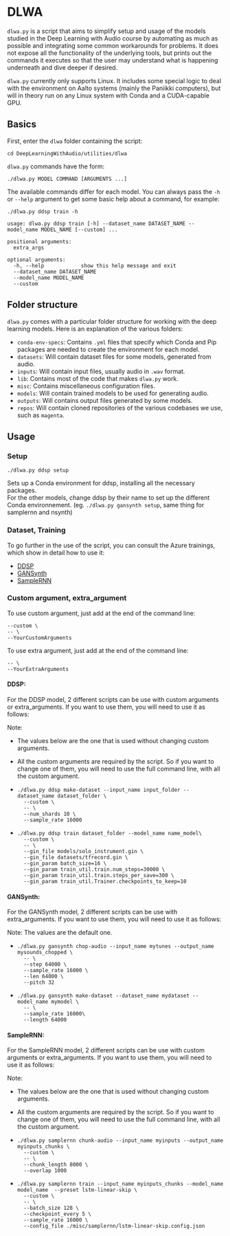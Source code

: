 # DLWA

`dlwa.py` is a script that aims to simplify setup and usage of the models studied in the Deep Learning with Audio course by automating as much as possible and integrating some common workarounds for problems. It does not expose all the functionality of the underlying tools, but prints out the commands it executes so that the user may understand what is happening underneath and dive deeper if desired.

`dlwa.py` currently only supports Linux. It includes some special logic to deal with the environment on Aalto systems (mainly the Paniikki computers), but will in theory run on any Linux system with Conda and a CUDA-capable GPU.

## Basics

First, enter the `dlwa` folder containing the script:

```
cd DeepLearningWithAudio/utilities/dlwa
```

`dlwa.py` commands have the form:

```
./dlwa.py MODEL COMMAND [ARGUMENTS ...]
```

The available commands differ for each model. You can always pass the `-h` or `--help` argument to get some basic help about a command, for example:

```
./dlwa.py ddsp train -h
```

```
usage: dlwa.py ddsp train [-h] --dataset_name DATASET_NAME --model_name MODEL_NAME [--custom] ...

positional arguments:
  extra_args

optional arguments:
  -h, --help            show this help message and exit
  --dataset_name DATASET_NAME
  --model_name MODEL_NAME
  --custom
```

## Folder structure

`dlwa.py` comes with a particular folder structure for working with the deep learning models. Here is an explanation of the various folders:

- `conda-env-specs`: Contains `.yml` files that specify which Conda and Pip packages are needed to create the environment for each model.
- `datasets`: Will contain dataset files for some models, generated from audio.
- `inputs`: Will contain input files, usually audio in `.wav` format.
- `lib`: Contains most of the code that makes `dlwa.py` work.
- `misc`: Contains miscellaneous configuration files.
- `models`: Will contain trained models to be used for generating audio.
- `outputs`: Will contains output files generated by some models.
- `repos`: Will contain cloned repositories of the various codebases we use, such as `magenta`.

## Usage

### Setup

```
./dlwa.py ddsp setup
```
Sets up a Conda environment for ddsp, installing all the necessary packages.  
For the other models, change ddsp by their name to set up the different Conda environnement. (eg. `./dlwa.py gansynth setup`, same thing for samplernn and nsynth)


### Dataset, Training 

To go further in the use of the script, you can consult the Azure trainings, which show in detail how to use it:
* [DDSP](../../02_ddsp/training/azure_training.md)
* [GANSynth](../../03_nsynth_and_gansynth/gansynth/training/azure_training.md)
* [SampleRNN](../../05_samplernn/training/azure_samplernn.md) 



### Custom argument, extra_argument

To use custom argument, just add at the end of the command line: 
```
--custom \
-- \ 
--YourCustomArguments
```

To use extra argument, just add at the end of the command line:
```
-- \ 
--YourExtraArguments
```

#### DDSP:

For the DDSP model, 2 different scripts can be use with custom arguments or extra_arguments. If you want to use them, you will need to use it as follows:

Note:
- The values below are the one that is used without changing custom arguments.
- All the custom arguments are required by the script. So if you want to change one of them, you will need to use the full command line, with all the custom argument.

- ``` 
  ./dlwa.py ddsp make-dataset --input_name input_folder --dataset_name dataset_folder \
    --custom \
    -- \
    --num_shards 10 \
    --sample_rate 16000 
  ``` 
- ``` 
  ./dlwa.py ddsp train dataset_folder --model_name name_model\
    --custom \
    -- \
    --gin_file models/solo_instrument.gin \
    --gin_file datasets/tfrecord.gin \ 
    --gin_param batch_size=16 \
    --gin_param train_util.train.num_steps=30000 \
    --gin_param train_util.train.steps_per_save=300 \
    --gin_param train_util.Trainer.checkpoints_to_keep=10
  ``` 

#### GANSynth:

For the GANSynth model, 2 different scripts can be use with extra_arguments. If you want to use them, you will need to use it as follows:

Note: The values are the default one.

- ``` 
  ./dlwa.py gansynth chop-audio --input_name mytunes --output_name mysounds_chopped \
    -- \
    --step 64000 \
    --sample_rate 16000 \
    --len 64000 \
    --pitch 32

  ``` 
- ``` 
  ./dlwa.py gansynth make-dataset --dataset_name mydataset --model_name mymodel \
    -- \
    --sample_rate 16000\
    --length 64000
  ``` 


#### SampleRNN:

For the SampleRNN model, 2 different scripts can be use with custom arguments or extra_arguments. If you want to use them, you will need to use it as follows:

Note: 
- The values below are the one that is used without changing custom arguments.
- All the custom arguments are required by the script. So if you want to change one of them, you will need to use the full command line, with all the custom argument.

- ``` 
  ./dlwa.py samplernn chunk-audio --input_name myinputs --output_name myinputs_chunks \
    --custom \
    -- \
    --chunk_length 8000 \
    --overlap 1000
  ``` 
- ``` 
  ./dlwa.py samplernn train --input_name myinputs_chunks --model_name  model_name  --preset lstm-linear-skip \
    --custom \
    -- \
    --batch_size 128 \
    --checkpoint_every 5 \
    --sample_rate 16000 \
    --config_file ./misc/samplernn/lstm-linear-skip.config.json
  ``` 